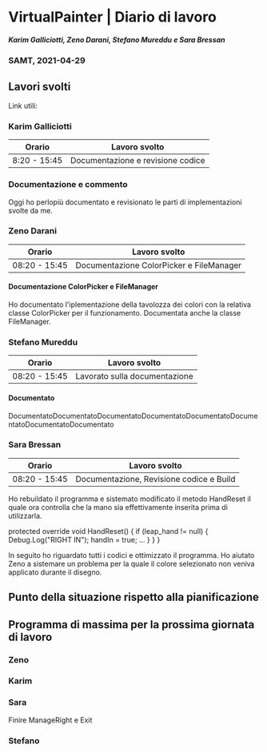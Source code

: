 # VirtualPainter | Diario di lavoro
##### Karim Galliciotti, Zeno Darani, Stefano Mureddu e Sara Bressan
### SAMT, 2021-04-29

## Lavori svolti

Link utili:


### Karim Galliciotti


|Orario        |Lavoro svolto                 |
|--------------|------------------------------|
|8:20  - 15:45 | Documentazione e revisione codice|

### Documentazione e commento

Oggi ho perlopiù documentato e revisionato le parti di implementazioni svolte da me.


### Zeno Darani


|Orario        |Lavoro svolto                 |
|--------------|------------------------------|
|08:20 - 15:45 | Documentazione ColorPicker e FileManager|

#### Documentazione ColorPicker e FileManager
Ho documentato l'iplementazione della tavolozza dei colori con la relativa classe ColorPicker per il funzionamento. Documentata anche la classe FileManager.


### Stefano Mureddu


|Orario        |Lavoro svolto                 |
|--------------|------------------------------|
|08:20 - 15:45 |Lavorato sulla documentazione|

#### Documentato

DocumentatoDocumentatoDocumentatoDocumentatoDocumentatoDocumentatoDocumentatoDocumentato



### Sara Bressan


|Orario        |Lavoro svolto                 |
|--------------|------------------------------|
|08:20 - 15:45 |  Documentazione, Revisione codice e Build |

Ho rebuildato il programma e sistemato modificato il metodo HandReset il quale ora controlla che la mano 
sia effettivamente inserita prima di utilizzarla.

protected override void HandReset()
    {
        if (leap_hand != null)
        {
            Debug.Log("RIGHT IN");
            handIn = true;
            ...
        }
    }
}

In seguito ho riguardato tutti i codici e ottimizzato il programma.
Ho aiutato Zeno a sistemare un problema per la quale il colore selezionato non veniva applicato 
durante il disegno.

##  Punto della situazione rispetto alla pianificazione


## Programma di massima per la prossima giornata di lavoro
### Zeno


### Karim


### Sara
Finire ManageRight e Exit

### Stefano
